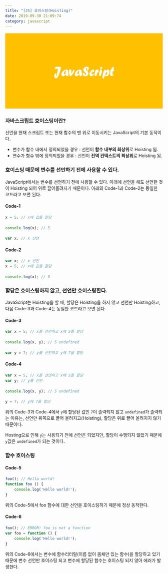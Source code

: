 ```yaml
---
title: "[JS] 호이스팅(Hoisting)"
date: 2019-09-30 21:09:74
category: javascript
---
```


![](images/javascript.png)

### 자바스크립트 호이스팅이란?
선언을 현재 스크립트 또는 현재 함수의 맨 위로 이동시키는 JavaScript의 기본 동작이다.

- 변수가 함수 내에서 정의되었을 경우 : 선언이 **함수 내부의 최상위**로 Hoisting 됨.
- 변수가 함수 밖에 정의되었을 경우 : 선언이 **전역 컨텍스트의 최상위**로 Hoisting 됨.

### 호이스팅 때문에 변수를 선언하기 전에 사용할 수 있다.

JavaScript에서는 변수를 선언하기 전에 사용할 수 있다. 아래에 선언을 해도 선언한 것이 Hoisting 되어 위로 끌어올려지기 때문이다. 아래의 Code-1과 Code-2는 동일한 코드라고 보면 된다.

#### Code-1
```js
x = 5; // x에 값을 할당
 
console.log(x); // 5
 
var x; // x 선언
```

#### Code-2
```js
var x; // x 선언
x = 5; // x에 값을 할당
 
console.log(x); // 5
```
### 할당은 호이스팅하지 않고, 선언만 호이스팅한다.

JavaScript는 Hoisting을 할 때, 할당은 Hoisting을 하지 않고 선언만 Hoisting하고, 다음 Code-3과 Code-4는 동일한 코드라고 보면 된다.

#### Code-3
```js
var x = 5; // x를 선언하고 x에 5를 할당

console.log(x, y); // 5 undefined
 
var y = 7; // y를 선언하고 y에 7을 할당
```

#### Code-4
```js
var x = 5; // x를 선언하고 x에 5를 할당
var y; // y를 선언
 
console.log(x, y); // 5 undefined

y = 7; // y에 7을 할당
```
위의 Code-3과 Code-4에서 `y`에 할당된 값인 `7`이 출력되지 않고 `undefined`가 출력되는 이유는, 선언만 위쪽으로 끌어 올려지고(Hoisting), 할당은 위로 끌어 올려지지 않기 때문이다.

Hosting으로 인해 `y`는 사용되기 전에 선언은 되었지만, 할당이 수행되지 않았기 때문에 `y`값은 `undefined`가 되는 것이다.

### 함수 호이스팅

#### Code-5
```js
foo(); // Hello world!
function foo () {
    console.log('Hello world!');
}
```
위의 Code-5에서 foo 함수에 대한 선언을 호이스팅하기 때문에 정상 동작한다.

#### Code-6
```js
foo(); // ERROR! foo is not a function
var foo = function () {
    console.log('Hello world!');
}
```
위의 Code-6에서는 변수에 함수리터럴(이름 없이 몸체만 있는 함수)을 할당하고 있기 때문에 변수 선언만 호이스팅 되고 변수에 할당된 함수는 호이스팅 되지 않아 에러가 발생한다.